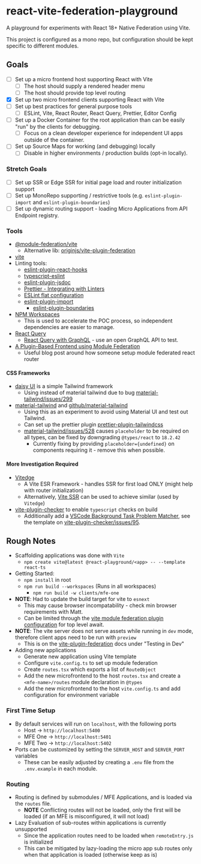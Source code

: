 # react-vite-federation-playground

A playground for experiments with React 18+ Native Federation using Vite.

This project is configured as a mono repo, but configuration should be kept specific to different modules.

## Goals

- [ ] Set up a micro frontend host supporting React with Vite
  - [ ] The host should supply a rendered header menu
  - [ ] The host should provide top level routing
- [x] Set up two micro frontend clients supporting React with Vite
- [ ] Set up best practices for general purpose tools
  - [ ] ESLint, Vite, React Router, React Query, Prettier, Editor Config
- [ ] Set up a Docker Container for the root application than can be easily "run" by the clients for debugging.
  - [ ] Focus on a clean developer experience for independent UI apps outside of the container.
- [ ] Set up Source Maps for working (and debugging) locally
  - [ ] Disable in higher environments / production builds (opt-in locally).

### Stretch Goals

- [ ] Set up SSR or Edge SSR for initial page load and router initialization support
- [ ] Set up MonoRepo supporting / restrictive tools (e.g. `eslint-plugin-import` and `eslint-plugin-boundaries`)
- [ ] Set up dynamic routing support - loading Micro Applications from API Endpoint registry.

### Tools

- [@module-federation/vite](https://www.npmjs.com/package/@module-federation/vite)
  - Alternative lib: [originjs/vite-plugin-federation](https://github.com/originjs/vite-plugin-federation)
- [vite](https://vitejs.dev/guide/)
- Linting tools:
  - [eslint-plugin-react-hooks](https://www.npmjs.com/package/eslint-plugin-react-hooks)
  - [typescript-eslint](https://typescript-eslint.io/linting/configs/)
  - [eslint-plugin-jsdoc](https://www.npmjs.com/package/eslint-plugin-jsdoc)
  - [Prettier - Integrating with Linters](https://prettier.io/docs/en/integrating-with-linters.html)
  - [ESLint flat configuration](https://eslint.org/blog/2022/08/new-config-system-part-2/)
  - [eslint-plugin-import](https://www.npmjs.com/package/eslint-plugin-import)
    - [eslint-plugin-boundaries](https://www.npmjs.com/package/eslint-plugin-boundaries)
- [NPM Workspaces](https://docs.npmjs.com/cli/v7/using-npm/workspaces)
  - This is used to accelerate the POC process, so independent dependencies are easier to manage.
- [React Query](https://tanstack.com/query/latest)
  - [React Query with GraphQL](https://tanstack.com/query/latest/docs/react/graphql) - use an open GraphQL API to test.
- [A Plugin-Based Frontend using Module Federation](https://malcolmkee.com/blog/a-plugin-based-frontend-with-module-federation/)
  - Useful blog post around how someone setup module federated react router

#### CSS Frameworks

- [daisy UI](https://daisyui.com) is a simple Tailwind framework
  - Using instead of material tailwind due to bug [material-tailwind/issues/299](https://github.com/creativetimofficial/material-tailwind/issues/299)
- [material-tailwind](https://www.material-tailwind.com) and [github/material-tailwind](https://github.com/creativetimofficial/material-tailwind?ref=material-tailwind)
  - Using this as an experiment to avoid using Material UI and test out Tailwind.
  - Can set up the prettier plugin [prettier-plugin-tailwindcss](https://github.com/tailwindlabs/prettier-plugin-tailwindcss)
  - [material-tailwind/issues/528](https://github.com/creativetimofficial/material-tailwind/issues/528) causes `placeholder` to be required on all types, can be fixed by downgrading `@types/react` to `18.2.42`
    - Currently fixing by providing `placeholder={undefined}` on components requiring it - remove this when possible.

#### More Investigation Required

- [Vitedge](https://vitedge.js.org/)
  - A Vite ESR Framework - handles SSR for first load ONLY (might help with router initialization)
  - Alternatively, [Vite SSR](https://github.com/frandiox/vite-ssr) can be used to achieve similar (used by `Vitedge`)
- [vite-plugin-checker](https://vite-plugin-checker.netlify.app/introduction/getting-started.html) to enable `typescript` checks on build
  - Additionally add a [VSCode Background Task Problem Matcher](https://code.visualstudio.com/Docs/editor/tasks#_background-watching-tasks), see the template on [vite-plugin-checker/issues/95](https://github.com/fi3ework/vite-plugin-checker/issues/95).

## Rough Notes

- Scaffolding applications was done with `Vite`
  - `npm create vite@latest @react-playground/<app> -- --template react-ts`
- Getting Started:
  - `npm install` in root
  - `npm run build --workspaces` (Runs in all workspaces)
    - `npm run build -w clients/mfe-one`
- **NOTE**: Had to update the build target for vite to `esnext`
  - This may cause browser incompatability - check min browser requirements with Matt.
  - Can be limited through the [vite module federation plugin configuration](https://github.com/originjs/vite-plugin-federation#error-top-level-await-is-not-available-in-the-configured-target-environment) for top level await.
- **NOTE**: The vite server does not serve assets while running in `dev` mode, therefore client apps need to be run with `preview`
  - This is on the [vite-plugin-federation](https://github.com/originjs/vite-plugin-federation#testing-in-dev-mode) docs under "Testing in Dev"
- Adding new applications
  - Generate new application using Vite template
  - Configure `vite.config.ts` to set up module federation
  - Create `routes.tsx` which exports a list of `RouteObject`
  - Add the new microfrontend to the host `routes.tsx` and create a `<mfe-name>/routes` module declaration in `@types`
  - Add the new microfrontend to the host `vite.config.ts` and add configuration for environment variable

### First Time Setup

- By default services will run on `localhost`, with the following ports
  - Host -> `http://localhost:5400`
  - MFE One -> `http://localhost:5401`
  - MFE Two -> `http://localhost:5402`
- Ports can be customized by setting the `SERVER_HOST` and `SERVER_PORT` variables
  - These can be easily adjusted by creating a `.env` file from the `.env.example` in each module.

### Routing

- Routing is defined by submodules / MFE Applications, and is loaded via the `routes` file.
  - **NOTE** Conflicting routes will not be loaded, only the first will be loaded (if an MFE is misconfigured, it will not load)
- Lazy Evaluation of sub-routes within applications is currently unsupported
  - Since the application routes need to be loaded when `remoteEntry.js` is initialized
  - This can be mitigated by lazy-loading the micro app sub routes only when that application is loaded (otherwise keep as is)
